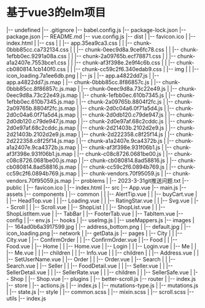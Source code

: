 # 基于vue3的elm项目


|-- undefined
    |-- .gitignore
    |-- babel.config.js
    |-- package-lock.json
    |-- package.json
    |-- README.md
    |-- vue.config.js
    |-- dist
    |   |-- favicon.ico
    |   |-- index.html
    |   |-- css
    |   |   |-- app.35ea9ca3.css
    |   |   |-- chunk-0bbb85cc.ca732134.css
    |   |   |-- chunk-0eec9d8a.9ce6fc78.css
    |   |   |-- chunk-1efbb0ec.9291a08a.css
    |   |   |-- chunk-2a09765b.ecf78871.css
    |   |   |-- chunk-a1a2407e.7553bce1.css
    |   |   |-- chunk-af3f398e.2e9f4c6b.css
    |   |   |-- chunk-cb080814.1cb140f0.css
    |   |   |-- chunk-cc59c2f6.340edab9.css
    |   |-- img
    |   |   |-- icon_loading.7a1ee6db.png
    |   |-- js
    |       |-- app.a4822dd7.js
    |       |-- app.a4822dd7.js.map
    |       |-- chunk-0bbb85cc.8f86857c.js
    |       |-- chunk-0bbb85cc.8f86857c.js.map
    |       |-- chunk-0eec9d8a.73c22e49.js
    |       |-- chunk-0eec9d8a.73c22e49.js.map
    |       |-- chunk-1efbb0ec.610b7345.js
    |       |-- chunk-1efbb0ec.610b7345.js.map
    |       |-- chunk-2a09765b.8804f2fc.js
    |       |-- chunk-2a09765b.8804f2fc.js.map
    |       |-- chunk-2d0c04a6.0f71a5d4.js
    |       |-- chunk-2d0c04a6.0f71a5d4.js.map
    |       |-- chunk-2d0db120.c79de947.js
    |       |-- chunk-2d0db120.c79de947.js.map
    |       |-- chunk-2d0e97af.68c2cddc.js
    |       |-- chunk-2d0e97af.68c2cddc.js.map
    |       |-- chunk-2d21403b.2102d2e9.js
    |       |-- chunk-2d21403b.2102d2e9.js.map
    |       |-- chunk-2d222358.c8f25f14.js
    |       |-- chunk-2d222358.c8f25f14.js.map
    |       |-- chunk-a1a2407e.9ca4372b.js
    |       |-- chunk-a1a2407e.9ca4372b.js.map
    |       |-- chunk-af3f398e.931f06b1.js
    |       |-- chunk-af3f398e.931f06b1.js.map
    |       |-- chunk-c08c8726.0681be00.js
    |       |-- chunk-c08c8726.0681be00.js.map
    |       |-- chunk-cb080814.8ad58816.js
    |       |-- chunk-cb080814.8ad58816.js.map
    |       |-- chunk-cc59c2f6.0894b769.js
    |       |-- chunk-cc59c2f6.0894b769.js.map
    |       |-- chunk-vendors.70f95059.js
    |       |-- chunk-vendors.70f95059.js.map
    |-- problems
    |   |-- 2023-3-31git推送问题.txt
    |-- public
    |   |-- favicon.ico
    |   |-- index.html
    |-- src
        |-- App.vue
        |-- main.js
        |-- assets
        |-- components
        |   |-- common
        |   |   |-- AlertTip.vue
        |   |   |-- buyCart.vue
        |   |   |-- HeadTop.vue
        |   |   |-- Loading.vue
        |   |   |-- RatingStar.vue
        |   |   |-- Svg.vue
        |   |-- Scroll
        |   |   |-- Scroll.vue
        |   |-- ShopList
        |   |   |-- ShopList.vue
        |   |   |-- ShopListItem.vue
        |   |-- TabBar
        |       |-- FooterTab.vue
        |       |-- TabItem.vue
        |-- config
        |   |-- env.js
        |-- hooks
        |   |-- useImg.js
        |   |-- useMappers.js
        |-- images
        |   |-- 164ad0b6a3917599.jpg
        |   |-- address_bottom.png
        |   |-- default.jpg
        |   |-- icon_loading.png
        |-- network
        |   |-- getData.js
        |-- pages
        |   |-- City
        |   |   |-- City.vue
        |   |-- ConfirmOrder
        |   |   |-- ConfirmOrder.vue
        |   |-- Food
        |   |   |-- Food.vue
        |   |-- Home
        |   |   |-- Home.vue
        |   |-- Login
        |   |   |-- Login.vue
        |   |-- Me
        |   |   |-- Me.vue
        |   |   |-- children
        |   |       |-- Info.vue
        |   |       |-- children
        |   |           |-- Address.vue
        |   |           |-- SetUserName.vue
        |   |-- Order
        |   |   |-- Order.vue
        |   |-- Search
        |   |   |-- Search.vue
        |   |-- Seller
        |   |   |-- FoodDetail.vue
        |   |   |-- Seller.vue
        |   |   |-- SellerDetail.vue
        |   |   |-- SellerRate.vue
        |   |   |-- children
        |   |       |-- SellerSafe.vue
        |   |-- Shop
        |       |-- Shop.vue
        |-- plugins
        |   |-- better-scroll.js
        |-- router
        |   |-- index.js
        |-- store
        |   |-- actions.js
        |   |-- index.js
        |   |-- mutations-type.js
        |   |-- mutations.js
        |   |-- state.js
        |-- style
        |   |-- common.scss
        |   |-- mixin.scss
        |   |-- scroll.scss
        |-- utils
            |-- index.js
